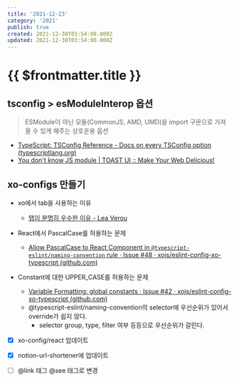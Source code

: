 ```yaml
---
title: '2021-12-23'
category: '2021'
publish: true
created: 2021-12-30T03:54:00.000Z
updated: 2021-12-30T03:54:00.000Z
---
```


# {{ $frontmatter.title }}

## tsconfig > esModuleInterop 옵션

> ESModule이 아닌 모듈(CommonJS, AMD, UMD)을 import 구문으로 가져올 수 있게 해주는 상호운용 옵션

- [TypeScript: TSConfig Reference - Docs on every TSConfig option (typescriptlang.org)](https://www.typescriptlang.org/tsconfig#esModuleInterop)
- [You don't know JS module | TOAST UI :: Make Your Web Delicious!](https://ui.toast.com/weekly-pick/ko_20190418)

## xo-configs 만들기

- xo에서 tab을 사용하는 이유

  - [탭이 분명히 우수한 이유 - Lea Verou](https://lea.verou.me/2012/01/why-tabs-are-clearly-superior/)

- React에서 PascalCase를 허용하는 문제

  - [Allow PascalCase to React Component in `@typescript-eslint/naming-convention` rule · Issue #48 · xojs/eslint-config-xo-typescript (github.com)](https://github.com/xojs/eslint-config-xo-typescript/issues/48)

- Constant에 대한 UPPER_CASE를 허용하는 문제

  - [Variable Formatting: global constants · Issue #42 · xojs/eslint-config-xo-typescript (github.com)](https://github.com/xojs/eslint-config-xo-typescript/issues/42)
  - @typescript-eslint/naming-convention의 selector에 우선순위가 있어서 override가 쉽지 않다.
    - selector group, type, filter 여부 등등으로 우선순위가 갈린다.

- [x] xo-config/react 업데이트

- [x] notion-url-shortener에 업데이트

- [ ] @link 태그 @see 태그로 변경
